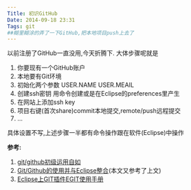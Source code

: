 ```yaml
---
Title: 初识GitHub
Date: 2014-09-18 23:31
Tags: git
##糊里糊涂的弄了一下GitHub,把本地项目push上去了
---
```



以前注册了GitHub一直没用,今天折腾下.
大体步骤呢就是
1. 你要现有一个GitHub账户
2. 本地要有Git环境
3. 初始化两个参数 USER.NAME  USER.MEAIL
4. 创建ssh密钥 用命令创建或是在Eclipse的preferences里产生
5. 在网站上添加ssh key
6. 项目右键(首次share)commit本地提交,remote/push远程提交
7. ...

具体设置不写,上述步骤一半都有命令操作跟在软件(Eclipse)中操作

**参考:**
1. [git/github初级运用自如](http://www.cnblogs.com/fnng/archive/2012/01/07/2315685.html)
2. [Git/Github的使用并与Eclipse整合](http://blog.csdn.net/silangquan/article/details/8964007)(本文又参考了上文)
3. [Eclipse上GIT插件EGIT使用手册](http://blog.csdn.net/luckarecs/article/details/7427605)
